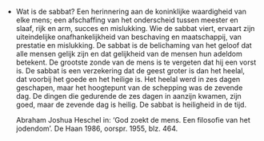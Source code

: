 - Wat is de sabbat? Een herinnering aan de koninklijke waardigheid van elke mens; een afschaffing van het onderscheid tussen meester en slaaf, rijk en arm, succes en mislukking. Wie de sabbat viert, ervaart zijn uiteindelijke onafhankelijkheid van beschaving en maatschappij, van prestatie en mislukking. De sabbat is de belichaming van het geloof dat alle mensen gelijk zijn en dat gelijkheid van de mensen hun adeldom betekent. De grootste zonde van de mens is te vergeten dat hij een vorst is. De sabbat is een verzekering dat de geest groter is dan het heelal, dat voorbij het goede en het heilige is. Het heelal werd in zes dagen geschapen, maar het hoogtepunt van de schepping was de zevende dag. De dingen die gedurende de zes dagen in aanzijn kwamen, zijn goed, maar de zevende dag is heilig. De sabbat is heiligheid in de tijd.
  
  Abraham Joshua Heschel in: ‘God zoekt de mens. Een filosofie van het jodendom’. De Haan 1986, oorspr. 1955, blz. 464.